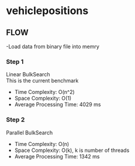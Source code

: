 # vehiclepositions
 
## FLOW
-Load data from binary file into memry

### Step 1
Linear BulkSearch  
 This is the current benchmark  
 * Time Complexity: O(n^2)  
 * Space Complexity: O(1)  
 * Average Processing Time: 4029 ms  
 
 ### Step 2
Parallel BulkSearch
 * Time Complexity: O(n)  
 * Space Complexity: O(k), k is number of threads  
 * Average Processing Time: 1342 ms  
